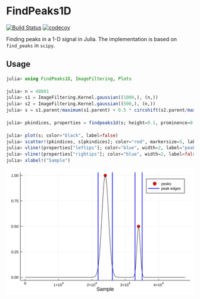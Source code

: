 # FindPeaks1D
[![Build Status](https://travis-ci.org/ymtoo/FindPeaks1D.jl.svg?branch=master)](https://travis-ci.org/ymtoo/FindPeaks1D.jl)
[![codecov](https://codecov.io/gh/ymtoo/FindPeaks1D.jl/branch/master/graph/badge.svg)](https://codecov.io/gh/ymtoo/FindPeaks1D.jl)


Finding peaks in a 1-D signal in Julia. The implementation is based on `find_peaks` in `scipy`.

## Usage
```julia
julia> using FindPeaks1D, ImageFiltering, Plots

julia> n = 48001
julia> s1 = ImageFiltering.Kernel.gaussian((1000,), (n,))
julia> s2 = ImageFiltering.Kernel.gaussian((500,), (n,))
julia> s = s1.parent/maximum(s1.parent) + 0.5 * circshift(s2.parent/maximum(s2.parent), (10000,))

julia> pkindices, properties = findpeaks1d(s; height=0.1, prominence=0.2, width=1000.0, relheight=0.9)

julia> plot(s; color="black", label=false)
julia> scatter!(pkindices, s[pkindices]; color="red", markersize=5, label="peaks")
julia> vline!(properties["leftips"]; color="blue", width=2, label="peak edges")
julia> vline!(properties["rightips"]; color="blue", width=2, label=false)
julia> xlabel!("Sample")
```
![window](peaks.svg)
